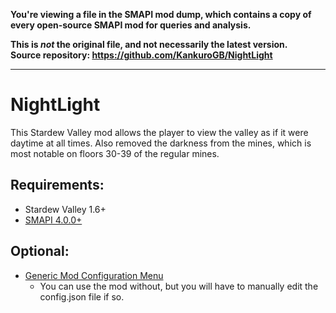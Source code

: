 **You're viewing a file in the SMAPI mod dump, which contains a copy of every open-source SMAPI mod
for queries and analysis.**

**This is _not_ the original file, and not necessarily the latest version.**  
**Source repository: https://github.com/KankuroGB/NightLight**

----

# NightLight
This Stardew Valley mod allows the player to view the valley as if it were daytime at all times. Also removed the darkness from the mines, which is most notable on floors 30-39 of the regular mines.

## Requirements:
- Stardew Valley 1.6+
- [SMAPI 4.0.0+](https://smapi.io/)

## Optional:
- [Generic Mod Configuration Menu](http://www.nexusmods.com/stardewvalley/mods/5098)
  - You can use the mod without, but you will have to manually edit the config.json file if so.
